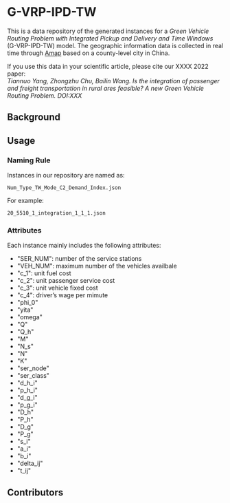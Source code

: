 # G-VRP-IPD-TW
This is a data repository of the generated instances for a *Green Vehicle Routing Problem with Integrated Pickup and Delivery and Time Windows* (G-VRP-IPD-TW) model. The geographic information data is collected in real time through [Amap](https://www.alibabacloud.com/zh/customers/autonavi) based on a county-level city in China.

If you use this data in your scientific article, please cite our XXXX 2022 paper:  
*Tiannuo Yang, Zhongzhu Chu, Bailin Wang. Is the integration of passenger and freight transportation in rural ares feasible? A new Green Vehicle Routing Problem. DOI:XXX*

## Background

## Usage
### Naming Rule
Instances in our repository are named as:   
```
Num_Type_TW_Mode_C2_Demand_Index.json
```   
For example:
```
20_5510_1_integration_1_1_1.json 
```  




### Attributes
Each instance mainly includes the following attributes:
- "SER_NUM": number of the service stations
- "VEH_NUM": maximum number of the vehicles availbale
- "c_1": unit fuel cost
- "c_2": unit passenger service cost
- "c_3": unit vehicle fixed cost
- "c_4": driver’s wage per mimute
- "phi_0"
- "yita"
- "omega"
- "Q"
- "Q_h"
- "M"
- "N_s"
- "N"
- "K"
- "ser_node"
- "ser_class"
- "d_h_i"
- "p_h_i"
- "d_g_i"
- "p_g_i"
- "D_h"
- "P_h"
- "D_g"
- "P_g"
- "s_i"
- "a_i"
- "b_i"
- "delta_ij"
- "t_ij"

## Contributors